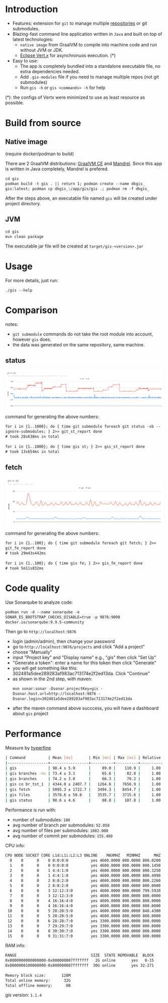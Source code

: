 # Introduction
- Features: extension for `git` to manage multiple [repositories](https://github.com/nqminhuit/gis/issues/14) or git submodules.
- Blazing-fast command line application written in `Java` and built on top of latest technologies:
    - `native image` from GraalVM to compile into machine code and run without JVM or JDK.
    - [Eclipse Vert.x](https://vertx.io/) for asynchronuos execution. (*)
- Easy to use:
    - The app is completely bundled into a standalone executable file, no extra dependencies needed.
    - Add `.gis-modules` file if you need to manage multiple repos (not git submodules)
    - Run `gis -h` or `gis <commands> -h` for help

(*): the configs of Vertx were minimized to use as least resource as possible.

# Build from source

## Native image
(require docker/podman to build)

There are 2 GraalVM distributions: [GraalVM CE](https://www.graalvm.org/22.0/docs/getting-started/) and [Mandrel](https://developers.redhat.com/blog/2021/04/14/mandrel-a-specialized-distribution-of-graalvm-for-quarkus). Since this app is written in Java completely, Mandrel is prefered.

```shell script
cd gis
podman build -t gis . || return 1; podman create --name dkgis_ gis:latest; podman cp dkgis_:/app/gis/gis .; podman rm -f dkgis_
```
After the steps above, an executable file named `gis` will be created under project directory.

## JVM

```shell script
cd gis
mvn clean package
```
The executable jar file will be created at `target/gis-<version>.jar`

# Usage

For more details, just run:
```shell script
./gis --help
```

# Comparison

notes:
- `git submodule` commands do not take the root module into account, however `gis` does.
- the data was generated on the same repository, same machine.

## status

![status: git vs gis](assets/git_vs_gis.svg)

command for generating the above numbers:
```shell script
for i in {1..1000}; do { time git submodule foreach git status -sb --ignore-submodules; } 2>> git_st_report done
# took 28s638ms in total

for i in {1..1000}; do { time gis st; } 2>> gis_st_report done
# took 13s654ms in total
```

## fetch

![fetch: git vs gis](assets/fetch_git_vs_gis.svg)

command for generating the above numbers:
```shell script
for i in {1..100}; do { time git submodule foreach git fetch; } 2>> git_fe_report done
# took 29m43s442ms

for i in {1..100}; do { time gis fe; } 2>> gis_fe_report done
# took 5m11s832ms
```

# Code quality

Use Sonarqube to analyze code:
```shell script
podman run -d --name sonarqube -e SONAR_ES_BOOTSTRAP_CHECKS_DISABLE=true -p 9876:9000 docker.io/sonarqube:9.9.5-community
```

Then go to `http://localhost:9876`
- login (admin/admin), then change your password
- go to `http://localhost:9876/projects` and click "Add a project"
- choose "Manually"
- input "Project key" and "Display name" e.g., "gis" then click "Set Up"
- "Generate a token": enter a name for this token then click "Generate"
- you will get something like this: 302481a5dee289283af983ac713174e2f2ed13da. Click "Continue"
- as shown in the 2nd step, with maven:
    ```shell script
    mvn sonar:sonar -Dsonar.projectKey=gis -Dsonar.host.url=http://localhost:9876 -Dsonar.login=302481a5dee289283af983ac713174e2f2ed13da
    ```
- after the maven command above succcess, you will have a dashboard about `gis` project

# Performance

Measure by [hyperfine](https://github.com/sharkdp/hyperfine)

```bash
| Command          | Mean [ms]       | Min [ms] | Max [ms] | Relative |
|------------------+-----------------+----------+----------+----------|
| gis              | 98.4 ± 5.9      |     89.0 |    110.9 |     1.00 |
| gis branches -nn | 73.4 ± 3.1      |     65.6 |     82.8 |     1.00 |
| gis branches     | 74.2 ± 3.0      |     66.3 |     79.2 |     1.00 |
| gis co br_tst_1  | 4344.0 ± 2407.7 |   1264.6 |   7656.9 |     1.00 |
| gis fetch        | 5095.3 ± 1722.7 |   3494.3 |   8454.7 |     1.00 |
| gis files        | 3578.6 ± 50.8   |   3535.7 |   3715.6 |     1.00 |
| gis status       | 98.6 ± 4.6      |     88.8 |    107.8 |     1.00 |
```

Performance is run with:
- number of submodules: `100`
- avg number of branch per submodules: `52.050`
- avg number of files per submodules: `1002.000`
- avg number of commit per submodules: `155.480`


CPU info:
```
CPU NODE SOCKET CORE L1d:L1i:L2:L3 ONLINE    MAXMHZ   MINMHZ      MHZ
  0    0      0    0 0:0:0:0          yes 4600.0000 800.0000 800.0280
  1    0      0    0 0:0:0:0          yes 4600.0000 800.0000 800.1450
  2    0      0    1 4:4:1:0          yes 4600.0000 800.0000 800.3250
  3    0      0    1 4:4:1:0          yes 4600.0000 800.0000 800.4990
  4    0      0    2 8:8:2:0          yes 4600.0000 800.0000 800.2260
  5    0      0    2 8:8:2:0          yes 4600.0000 800.0000 800.0000
  6    0      0    3 12:12:3:0        yes 4600.0000 800.0000 799.5920
  7    0      0    3 12:12:3:0        yes 4600.0000 800.0000 800.0000
  8    0      0    4 16:16:4:0        yes 4600.0000 800.0000 800.0000
  9    0      0    4 16:16:4:0        yes 4600.0000 800.0000 800.0000
 10    0      0    5 20:20:5:0        yes 4600.0000 800.0000 840.4300
 11    0      0    5 20:20:5:0        yes 4600.0000 800.0000 800.0000
 12    0      0    6 28:28:7:0        yes 3300.0000 800.0000 800.0000
 13    0      0    7 29:29:7:0        yes 3300.0000 800.0000 800.0000
 14    0      0    8 30:30:7:0        yes 3300.0000 800.0000 800.0000
 15    0      0    9 31:31:7:0        yes 3300.0000 800.0000 800.0000
```

RAM info:
```
RANGE                                 SIZE  STATE REMOVABLE  BLOCK
0x0000000000000000-0x000000007fffffff   2G online       yes   0-15
0x0000000100000000-0x000000087fffffff  30G online       yes 32-271

Memory block size:       128M
Total online memory:      32G
Total offline memory:      0B
```

gis version: `1.1.4`

